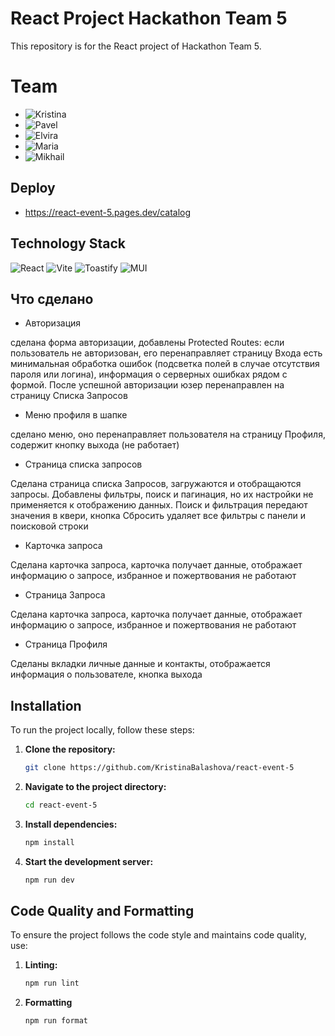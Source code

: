 # React Project Hackathon Team 5

This repository is for the React project of Hackathon Team 5.

# Team

- ![Kristina](https://github.com/KristinaBalashova)
- ![Pavel](https://github.com/Developer2220)
- ![Elvira](https://github.com/Elvira-del)
- ![Maria](https://github.com/Maria2721)
- ![Mikhail](https://github.com/Mike-Zakharov)

## Deploy

- https://react-event-5.pages.dev/catalog

## Technology Stack

![React](https://img.shields.io/badge/React-20232A?style=for-the-badge&logo=react&logoColor=61DAFB)
![Vite](https://img.shields.io/badge/Vite-646CFF?style=for-the-badge&logo=vite&logoColor=white)
![Toastify](https://img.shields.io/badge/Toastify-FF3D00?style=for-the-badge&logo=react&logoColor=white)
![MUI](https://img.shields.io/badge/MUI-007FFF?style=for-the-badge&logo=mui&logoColor=white)

## Что сделано

- Авторизация

сделана форма авторизации, добавлены Protected Routes: если пользователь не авторизован, его перенаправляет страницу Входа
есть минимальная обработка ошибок (подсветка полей в случае отсутствия пароля или логина),
информация о серверных ошибках рядом с формой. После успешной авторизации юзер перенаправлен на страницу Списка Запросов

- Меню профиля в шапке

сделано меню, оно перенаправляет пользователя на страницу Профиля, содержит кнопку выхода (не работает)

- Страница списка запросов

Сделана страница списка Запросов, загружаются и отобращаются запросы. Добавлены фильтры, поиск и пагинация, но их настройки не применяется к отображению данных. Поиск и фильтрация передают значения в квери, кнопка Сбросить удаляет все фильтры с панели и поисковой строки

- Карточка запроса

Сделана карточка запроса, карточка получает данные, отображает информацию о запросе, избранное и пожертвования не работают

- Страница Запроса

Сделана карточка запроса, карточка получает данные, отображает информацию о запросе, избранное и пожертвования не работают

- Страница Профиля

Сделаны вкладки личные данные и контакты, отображается информация о пользователе, кнопка выхода

## Installation

To run the project locally, follow these steps:

1. **Clone the repository:**
   ```bash
   git clone https://github.com/KristinaBalashova/react-event-5
   ```
2. **Navigate to the project directory:**
   ```bash
   cd react-event-5
   ```
3. **Install dependencies:**
   ```bash
   npm install
   ```
4. **Start the development server:**
   ```bash
   npm run dev
   ```

## Code Quality and Formatting

To ensure the project follows the code style and maintains code quality, use:

1. **Linting:**
   ```bash
   npm run lint
   ```
2. **Formatting**
   ```bash
   npm run format
   ```
